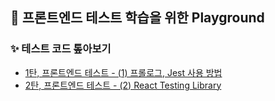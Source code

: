 ## 🚀 프론트엔드 테스트 학습을 위한 Playground

### ✨ 테스트 코드 톺아보기

- [1탄, 프론트엔드 테스트 - (1) 프롤로그, Jest 사용 방법](https://rachelslab.tistory.com/173)
- [2탄, 프론트엔드 테스트 - (2) React Testing Library](https://rachelslab.tistory.com/174)
